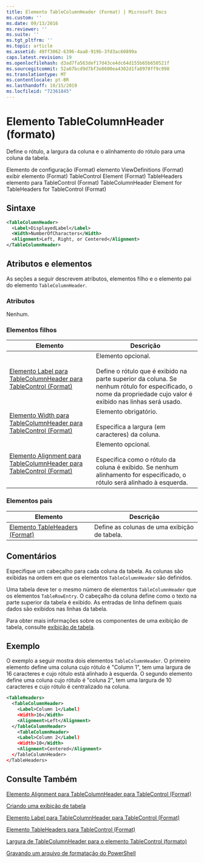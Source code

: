```yaml
---
title: Elemento TableColumnHeader (Format) | Microsoft Docs
ms.custom: ''
ms.date: 09/13/2016
ms.reviewer: ''
ms.suite: ''
ms.tgt_pltfrm: ''
ms.topic: article
ms.assetid: 49ff3062-6396-4aa8-919b-3fd3ac60899a
caps.latest.revision: 19
ms.openlocfilehash: d3ad7fa563def17d43ce4dc64d155b65b650521f
ms.sourcegitcommit: 52a67bcd9d7bf3e8600ea4302d1fa8970ff9c998
ms.translationtype: MT
ms.contentlocale: pt-BR
ms.lasthandoff: 10/15/2019
ms.locfileid: "72361845"
---
```

# <a name="tablecolumnheader-element-format"></a>Elemento TableColumnHeader (formato)

Define o rótulo, a largura da coluna e o alinhamento do rótulo para uma coluna da tabela.

Elemento de configuração (Format) elemento ViewDefinitions (Format) exibir elemento (Format) TableControl Element (Format) TableHeaders elemento para TableControl (Format) TableColumnHeader Element for TableHeaders for TableControl (Format)

## <a name="syntax"></a>Sintaxe

```xml
<TableColumnHeader>
  <Label>DisplayedLabel</Label>
  <Width>NumberOfCharacters</Width>
  <Alignment>Left, Right, or Centered</Alignment>
</TableColumnHeader>
```

## <a name="attributes-and-elements"></a>Atributos e elementos

As seções a seguir descrevem atributos, elementos filho e o elemento pai do elemento `TableColumnHeader`.

### <a name="attributes"></a>Atributos

Nenhum.

### <a name="child-elements"></a>Elementos filhos

|Elemento|Descrição|
|-------------|-----------------|
|[Elemento Label para TableColumnHeader para TableControl (Format)](./label-element-for-tablecolumnheader-for-tablecontrol-format.md)|Elemento opcional.<br /><br /> Define o rótulo que é exibido na parte superior da coluna. Se nenhum rótulo for especificado, o nome da propriedade cujo valor é exibido nas linhas será usado.|
|[Elemento Width para TableColumnHeader para TableControl (Format)](./width-element-for-tablecolumnheader-for-tablecontrol-format.md)|Elemento obrigatório.<br /><br /> Especifica a largura (em caracteres) da coluna.|
|[Elemento Alignment para TableColumnHeader para TableControl (Format)](./alignment-element-for-tablecolumnheader-for-tablecontrol-format.md)|Elemento opcional.<br /><br /> Especifica como o rótulo da coluna é exibido. Se nenhum alinhamento for especificado, o rótulo será alinhado à esquerda.|

### <a name="parent-elements"></a>Elementos pais

|Elemento|Descrição|
|-------------|-----------------|
|[Elemento TableHeaders (Format)](./tableheaders-element-format.md)|Define as colunas de uma exibição de tabela.|

## <a name="remarks"></a>Comentários

Especifique um cabeçalho para cada coluna da tabela. As colunas são exibidas na ordem em que os elementos `TableColumnHeader` são definidos.

Uma tabela deve ter o mesmo número de elementos `TableColumnHeader` que os elementos `TableRowEntry`. O cabeçalho da coluna define como o texto na parte superior da tabela é exibido. As entradas de linha definem quais dados são exibidos nas linhas da tabela.

Para obter mais informações sobre os componentes de uma exibição de tabela, consulte [exibição de tabela](./creating-a-table-view.md).

## <a name="example"></a>Exemplo

O exemplo a seguir mostra dois elementos `TableColumnHeader`. O primeiro elemento define uma coluna cujo rótulo é "Column 1", tem uma largura de 16 caracteres e cujo rótulo está alinhado à esquerda. O segundo elemento define uma coluna cujo rótulo é "coluna 2", tem uma largura de 10 caracteres e cujo rótulo é centralizado na coluna.

```xml
<TableHeaders>
  <TableColumnHeader>
    <Label>Column 1</Label)
    <Width>16</Width>
    <Alignment>Left</Alignment>
  </TableColumnHeader>
    <TableColumnHeader>
    <Label>Column 2</Label)
    <Width>10</Width>
    <Alignment>Centered</Alignment>
  </TableColumnHeader>
</TableHeaders>
```

## <a name="see-also"></a>Consulte Também

[Elemento Alignment para TableColumnHeader para TableControl (Format)](./alignment-element-for-tablecolumnheader-for-tablecontrol-format.md)

[Criando uma exibição de tabela](./creating-a-table-view.md)

[Elemento Label para TableColumnHeader para TableControl (Format)](./label-element-for-tablecolumnheader-for-tablecontrol-format.md)

[Elemento TableHeaders para TableControl (Format)](./tableheaders-element-format.md)

[Largura de TableColumnHeader para o elemento TableControl (formato)](./width-element-for-tablecolumnheader-for-tablecontrol-format.md)

[Gravando um arquivo de formatação do PowerShell](./writing-a-powershell-formatting-file.md)
